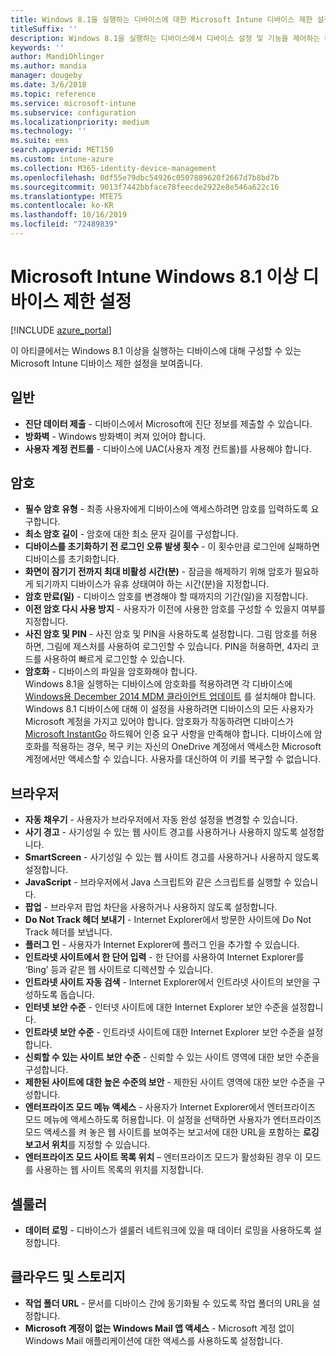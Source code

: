 ```yaml
---
title: Windows 8.1을 실행하는 디바이스에 대한 Microsoft Intune 디바이스 제한 설정
titleSuffix: ''
description: Windows 8.1을 실행하는 디바이스에서 디바이스 설정 및 기능을 제어하는 데 사용할 수 있는 Intune 설정을 알아봅니다.
keywords: ''
author: MandiOhlinger
ms.author: mandia
manager: dougeby
ms.date: 3/6/2018
ms.topic: reference
ms.service: microsoft-intune
ms.subservice: configuration
ms.localizationpriority: medium
ms.technology: ''
ms.suite: ems
search.appverid: MET150
ms.custom: intune-azure
ms.collection: M365-identity-device-management
ms.openlocfilehash: 0df55e79dbc54926c0507889620f2667d7b8bd7b
ms.sourcegitcommit: 9013f7442bbface78feecde2922e8e546a622c16
ms.translationtype: MTE75
ms.contentlocale: ko-KR
ms.lasthandoff: 10/16/2019
ms.locfileid: "72489839"
---
```

# <a name="microsoft-intune-windows-81-and-later-device-restriction-settings"></a>Microsoft Intune Windows 8.1 이상 디바이스 제한 설정

[!INCLUDE [azure_portal](../includes/azure_portal.md)]

이 아티클에서는 Windows 8.1 이상을 실행하는 디바이스에 대해 구성할 수 있는 Microsoft Intune 디바이스 제한 설정을 보여줍니다.


## <a name="general"></a>일반

- **진단 데이터 제출** - 디바이스에서 Microsoft에 진단 정보를 제출할 수 있습니다.
- **방화벽** - Windows 방화벽이 켜져 있어야 합니다.
- **사용자 계정 컨트롤** - 디바이스에 UAC(사용자 계정 컨트롤)를 사용해야 합니다.

## <a name="password"></a>암호
- **필수 암호 유형** - 최종 사용자에게 디바이스에 액세스하려면 암호를 입력하도록 요구합니다.
- **최소 암호 길이** - 암호에 대한 최소 문자 길이를 구성합니다.
- **디바이스를 초기화하기 전 로그인 오류 발생 횟수** - 이 횟수만큼 로그인에 실패하면 디바이스를 초기화합니다.
- **화면이 잠기기 전까지 최대 비활성 시간(분)** - 잠금을 해제하기 위해 암호가 필요하게 되기까지 디바이스가 유휴 상태여야 하는 시간(분)을 지정합니다.
- **암호 만료(일)** - 디바이스 암호를 변경해야 할 때까지의 기간(일)을 지정합니다.
- **이전 암호 다시 사용 방지** - 사용자가 이전에 사용한 암호를 구성할 수 있을지 여부를 지정합니다.
- **사진 암호 및 PIN** - 사진 암호 및 PIN을 사용하도록 설정합니다. 그림 암호를 허용하면, 그림에 제스처를 사용하여 로그인할 수 있습니다. PIN을 허용하면, 4자리 코드를 사용하여 빠르게 로그인할 수 있습니다.
- **암호화** - 디바이스의 파일을 암호화해야 합니다.<br>Windows 8.1을 실행하는 디바이스에 암호화를 적용하려면 각 디바이스에 [Windows용 December 2014 MDM 클라이언트 업데이트](https://support.microsoft.com/kb/3013816) 를 설치해야 합니다.
Windows 8.1 디바이스에 대해 이 설정을 사용하려면 디바이스의 모든 사용자가 Microsoft 계정을 가지고 있어야 합니다.
암호화가 작동하려면 디바이스가 [Microsoft InstantGo](https://blogs.windows.com/windowsexperience/2014/06/19/instantgo-a-better-way-to-sleep/#IBHULcTfI4PokO8X.97) 하드웨어 인증 요구 사항을 만족해야 합니다.
디바이스에 암호화를 적용하는 경우, 복구 키는 자신의 OneDrive 계정에서 액세스한 Microsoft 계정에서만 액세스할 수 있습니다. 사용자를 대신하여 이 키를 복구할 수 없습니다. 



## <a name="browser"></a>브라우저
- **자동 채우기** - 사용자가 브라우저에서 자동 완성 설정을 변경할 수 있습니다.
- **사기 경고** - 사기성일 수 있는 웹 사이트 경고를 사용하거나 사용하지 않도록 설정합니다.
- **SmartScreen** - 사기성일 수 있는 웹 사이트 경고를 사용하거나 사용하지 않도록 설정합니다.
- **JavaScript** - 브라우저에서 Java 스크립트와 같은 스크립트를 실행할 수 있습니다.
- **팝업** - 브라우저 팝업 차단을 사용하거나 사용하지 않도록 설정합니다.
- **Do Not Track 헤더 보내기** - Internet Explorer에서 방문한 사이트에 Do Not Track 헤더를 보냅니다.
- **플러그 인** - 사용자가 Internet Explorer에 플러그 인을 추가할 수 있습니다.
- **인트라넷 사이트에서 한 단어 입력** - 한 단어를 사용하여 Internet Explorer를 ‘Bing’ 등과 같은 웹 사이트로 디렉션할 수 있습니다.
- **인트라넷 사이트 자동 검색** - Internet Explorer에서 인트라넷 사이트의 보안을 구성하도록 돕습니다.
- **인터넷 보안 수준** - 인터넷 사이트에 대한 Internet Explorer 보안 수준을 설정합니다.
- **인트라넷 보안 수준** - 인트라넷 사이트에 대한 Internet Explorer 보안 수준을 설정합니다.
- **신뢰할 수 있는 사이트 보안 수준** - 신뢰할 수 있는 사이트 영역에 대한 보안 수준을 구성합니다.
- **제한된 사이트에 대한 높은 수준의 보안** - 제한된 사이트 영역에 대한 보안 수준을 구성합니다.
- **엔터프라이즈 모드 메뉴 액세스** - 사용자가 Internet Explorer에서 엔터프라이즈 모드 메뉴에 액세스하도록 허용합니다.
이 설정을 선택하면 사용자가 엔터프라이즈 모드 액세스를 켜 놓은 웹 사이트를 보여주는 보고서에 대한 URL을 포함하는 **로깅 보고서 위치**를 지정할 수 있습니다.
- **엔터프라이즈 모드 사이트 목록 위치** – 엔터프라이즈 모드가 활성화된 경우 이 모드를 사용하는 웹 사이트 목록의 위치를 지정합니다.

## <a name="cellular"></a>셀룰러
- **데이터 로밍** - 디바이스가 셀룰러 네트워크에 있을 때 데이터 로밍을 사용하도록 설정합니다.

## <a name="cloud-and-storage"></a>클라우드 및 스토리지
- **작업 폴더 URL** - 문서를 디바이스 간에 동기화될 수 있도록 작업 폴더의 URL을 설정합니다.
- **Microsoft 계정이 없는 Windows Mail 앱 액세스** - Microsoft 계정 없이 Windows Mail 애플리케이션에 대한 액세스를 사용하도록 설정합니다.
